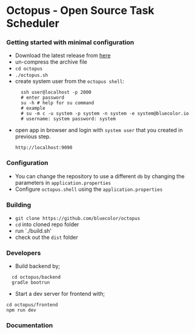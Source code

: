 # Octopus - Open Source Task Scheduler




### Getting started with minimal configuration
- Download the latest release from [here](https://github.com/bluecolor/octopus/releases/download/0.12/octopus-0.12.883.tar.gz)
- un-compress the archive file
- `cd octopus`
- `./octopus.sh`
- create system user from the `octopus shell`:
  ```
    ssh user@localhost -p 2000
    # enter password
    su -h # help for su command
    # example
    # su -m c -u system -p system -n system -e system@bluecolor.io
    # username: system password: system
  ```
- open app in browser and login with `system user` that you created in previous step.
  ```
  http://localhost:9090
  ```


### Configuration
- You can change the repository to use a different `db` by changing the parameters in `application.properties`
- Configure `octopus.shell` using the `application.properties`


### Building
- `git clone https://github.com/bluecolor/octopus`
- `cd` into cloned repo folder
- run `./build.sh'
- check out the `dist` folder


### Developers
- Build backend by;
```
  cd octopus/backend
  gradle bootrun
```
- Start a dev server for frontend with;
```
cd octopus/frontend
npm run dev
```


### Documentation
